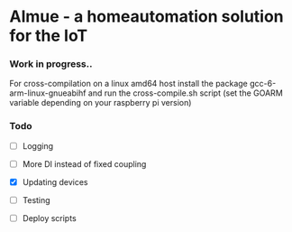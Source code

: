 Almue - a homeautomation solution for the IoT
============================================================

### Work in progress..

For cross-compilation on a linux amd64 host install the package gcc-6-arm-linux-gnueabihf
and run the cross-compile.sh script (set the GOARM variable depending on your raspberry pi version)

### Todo

- [ ] Logging
- [ ] More DI instead of fixed coupling
- [x] Updating devices
- [ ] Testing
- [ ] Deploy scripts

